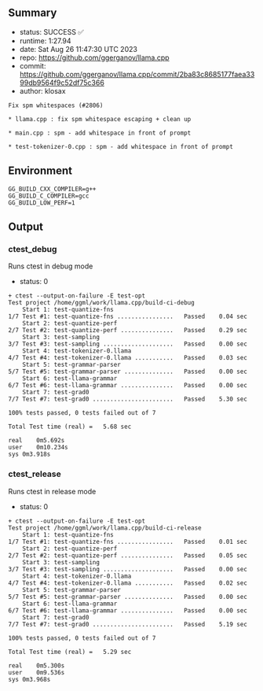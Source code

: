 ## Summary

- status:  SUCCESS ✅
- runtime: 1:27.94
- date:    Sat Aug 26 11:47:30 UTC 2023
- repo:    https://github.com/ggerganov/llama.cpp
- commit:  https://github.com/ggerganov/llama.cpp/commit/2ba83c8685177faea3399db9564f9c52df75c366
- author:  klosax
```
Fix spm whitespaces (#2806)

* llama.cpp : fix spm whitespace escaping + clean up

* main.cpp : spm - add whitespace in front of prompt

* test-tokenizer-0.cpp : spm - add whitespace in front of prompt
```

## Environment

```
GG_BUILD_CXX_COMPILER=g++
GG_BUILD_C_COMPILER=gcc
GG_BUILD_LOW_PERF=1
```

## Output

### ctest_debug

Runs ctest in debug mode
- status: 0
```
+ ctest --output-on-failure -E test-opt
Test project /home/ggml/work/llama.cpp/build-ci-debug
    Start 1: test-quantize-fns
1/7 Test #1: test-quantize-fns ................   Passed    0.04 sec
    Start 2: test-quantize-perf
2/7 Test #2: test-quantize-perf ...............   Passed    0.29 sec
    Start 3: test-sampling
3/7 Test #3: test-sampling ....................   Passed    0.00 sec
    Start 4: test-tokenizer-0.llama
4/7 Test #4: test-tokenizer-0.llama ...........   Passed    0.03 sec
    Start 5: test-grammar-parser
5/7 Test #5: test-grammar-parser ..............   Passed    0.00 sec
    Start 6: test-llama-grammar
6/7 Test #6: test-llama-grammar ...............   Passed    0.00 sec
    Start 7: test-grad0
7/7 Test #7: test-grad0 .......................   Passed    5.30 sec

100% tests passed, 0 tests failed out of 7

Total Test time (real) =   5.68 sec

real	0m5.692s
user	0m10.234s
sys	0m3.918s
```

### ctest_release

Runs ctest in release mode
- status: 0
```
+ ctest --output-on-failure -E test-opt
Test project /home/ggml/work/llama.cpp/build-ci-release
    Start 1: test-quantize-fns
1/7 Test #1: test-quantize-fns ................   Passed    0.01 sec
    Start 2: test-quantize-perf
2/7 Test #2: test-quantize-perf ...............   Passed    0.05 sec
    Start 3: test-sampling
3/7 Test #3: test-sampling ....................   Passed    0.00 sec
    Start 4: test-tokenizer-0.llama
4/7 Test #4: test-tokenizer-0.llama ...........   Passed    0.02 sec
    Start 5: test-grammar-parser
5/7 Test #5: test-grammar-parser ..............   Passed    0.00 sec
    Start 6: test-llama-grammar
6/7 Test #6: test-llama-grammar ...............   Passed    0.00 sec
    Start 7: test-grad0
7/7 Test #7: test-grad0 .......................   Passed    5.19 sec

100% tests passed, 0 tests failed out of 7

Total Test time (real) =   5.29 sec

real	0m5.300s
user	0m9.536s
sys	0m3.968s
```
